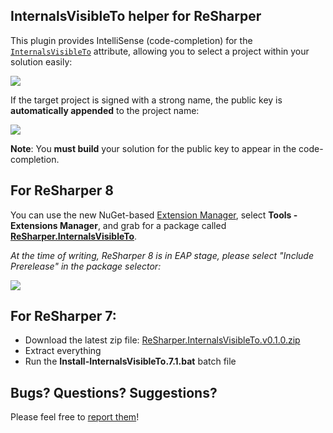 ## InternalsVisibleTo helper for ReSharper ##

This plugin provides IntelliSense (code-completion) for the [`InternalsVisibleTo`](http://msdn.microsoft.com/en-us/library/system.runtime.compilerservices.internalsvisibletoattribute.aspx) attribute, allowing you to select a project within your solution easily:

![](http://i.imgur.com/xoy9Tu7.png)

If the target project is signed with a strong name, the public key is **automatically appended** to the project name:

![](http://i.imgur.com/cjDEZEZ.png)

**Note**: You **must build** your solution for the public key to appear in the code-completion.

For ReSharper 8
-
You can use the new NuGet-based [Extension Manager](http://blogs.jetbrains.com/dotnet/2013/05/resharper-8-eap-nuget-based-extension-manager/), select **Tools - Extensions Manager**, and grab for a package called [**ReSharper.InternalsVisibleTo**](https://resharper-plugins.jetbrains.com/packages/ReSharper.InternalsVisibleTo/).

*At the time of writing, ReSharper 8 is in EAP stage, please select "Include Prerelease" in the package selector:*

![](http://i.imgur.com/IGrO9XE.png)

For ReSharper 7:
- 
- Download the latest zip file: [ReSharper.InternalsVisibleTo.v0.1.0.zip](https://github.com/hmemcpy/ReSharper.InternalsVisibleTo/raw/releases/ReSharper.InternalsVisibleTo.v0.1.0.zip)
- Extract everything
- Run the **Install-InternalsVisibleTo.7.1.bat** batch file

## Bugs? Questions? Suggestions?

Please feel free to [report them](../../issues)!
